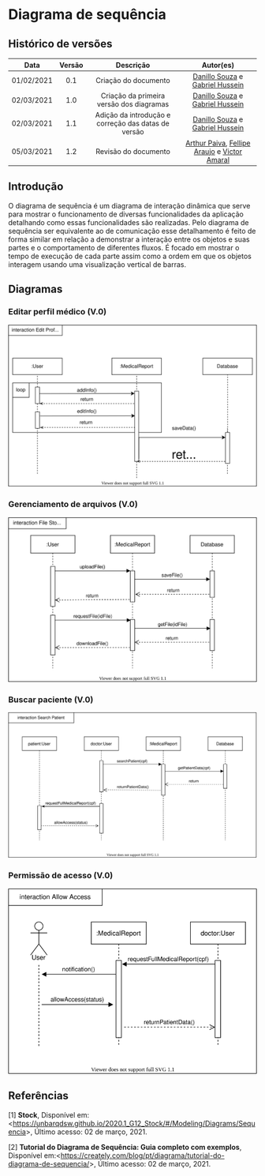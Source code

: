 # Diagrama de sequência

## Histórico de versões

|    Data    | Versão |                      Descrição                      |                                                                        Autor(es)                                                                         |
| :--------: | :----: | :-------------------------------------------------: | :------------------------------------------------------------------------------------------------------------------------------------------------------: |
| 01/02/2021 |  0.1   |                Criação do documento                 |                           [Danillo Souza](https://github.com/DanilloGS) e [Gabriel Hussein](https://github.com/GabrielHussein)                           |
| 02/03/2021 |  1.0   |      Criação da primeira versão dos diagramas       |                           [Danillo Souza](https://github.com/DanilloGS) e [Gabriel Hussein](https://github.com/GabrielHussein)                           |
| 02/03/2021 |  1.1   | Adição da introdução e correção das datas de versão |                           [Danillo Souza](https://github.com/DanilloGS) e [Gabriel Hussein](https://github.com/GabrielHussein)                           |
| 05/03/2021 |  1.2   |                Revisão do documento                 | [Arthur Paiva](https://github.com/ArthurPaivaT), [Fellipe Araujo](https://github.com/fellipe-araujo) e [Victor Amaral](https://github.com/VictorAmaralc) |

## Introdução

O diagrama de sequência é um diagrama de interação dinâmica que serve para mostrar o funcionamento de diversas funcionalidades da aplicação detalhando como essas funcionalidades são realizadas. Pelo diagrama de sequência ser equivalente ao de comunicação esse detalhamento é feito de forma similar em relação a demonstrar a interação entre os objetos e suas partes e o comportamento de diferentes fluxos. É focado em mostrar o tempo de execução de cada parte assim como a ordem em que os objetos interagem usando uma visualização vertical de barras.

## Diagramas

### Editar perfil médico (V.0)

![editProfile](../assets/images/04-diagramasUML/diagramaSequencia/EditProfile.svg)


### Gerenciamento de arquivos (V.0)

![fileStorage](../assets/images/04-diagramasUML/diagramaSequencia/FileStorage.svg)


### Buscar paciente (V.0)

![searchPatient](../assets/images/04-diagramasUML/diagramaSequencia/SearchPatient.svg)

### Permissão de acesso (V.0)

![allowAccess](../assets/images/04-diagramasUML/diagramaSequencia/AllowAccess.svg)


## Referências

[1] **Stock**, Disponível em: <<https://unbarqdsw.github.io/2020.1_G12_Stock/#/Modeling/Diagrams/Sequencia>>, Último acesso: 02 de março, 2021.

[2] **Tutorial do Diagrama de Sequência: Guia completo com exemplos**, Disponível em:<<https://creately.com/blog/pt/diagrama/tutorial-do-diagrama-de-sequencia/>>, Último acesso: 02 de março, 2021.